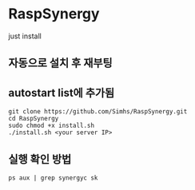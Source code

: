 # RaspSynergy
just install

## 자동으로 설치 후 재부팅
## autostart list에 추가됨 
```
git clone https://github.com/Simhs/RaspSynergy.git
cd RaspSynergy
sudo chmod +x install.sh
./install.sh <your server IP>
```

## 실행 확인 방법
```
ps aux | grep synergyc sk
```
